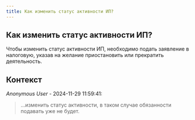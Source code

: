 ```yaml
---
title: Как изменить статус активности ИП?
---
```


## Как изменить статус активности ИП?

Чтобы изменить статус активности ИП, необходимо подать заявление в налоговую, указав на желание приостановить или прекратить деятельность.

## Контекст

_Anonymous User_ - 2024-11-29 11:59:41:

> ...изменить статус активности, в таком случае обязанности подавать уже не будет.
